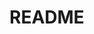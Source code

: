 <!-- 
[![Open in Gitpod](https://gitpod.io/button/open-in-gitpod.svg)](https://gitpod.io/#https://github.com/KhalidCK/CHANGEME)
-->

# README

<!-- see readme-md-generator https://github.com/kefranabg/readme-md-generator -->